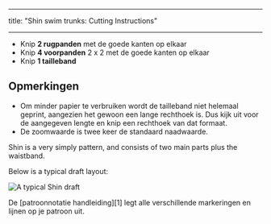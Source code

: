- - -
title: "Shin swim trunks: Cutting Instructions"
- - -

- Knip **2 rugpanden** met de goede kanten op elkaar
- Knip **4 voorpanden** 2 x 2 met de goede kanten op elkaar
- Knip **1 tailleband**

## Opmerkingen

- Om minder papier te verbruiken wordt de tailleband niet helemaal geprint, aangezien het gewoon een lange rechthoek is. Dus kijk uit voor de aangegeven lengte en knip een rechthoek van dat formaat.
- De zoomwaarde is twee keer de standaard naadwaarde.

Shin is a very simply pattern, and consists of two main parts plus the waistband.

Below is a typical draft layout:

![A typical Shin draft](layout.svg)

<Tip>

De [patroonnotatie handleiding][1] legt alle verschillende markeringen en lijnen op je patroon uit.

</Tip>
